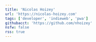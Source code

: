```yaml
---
title: 'Nicolas Hoizey'
url: 'https://nicolas-hoizey.com'
tags: ['developer', 'indieweb', 'pwa']
githubacct: 'https://github.com/nhoizey'
nsfw: false
rss: true
---
```

